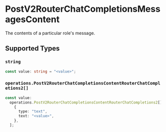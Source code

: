 # PostV2RouterChatCompletionsMessagesContent

The contents of a particular role's message.


## Supported Types

### `string`

```typescript
const value: string = "<value>";
```

### `operations.PostV2RouterChatCompletionsContentRouterChatCompletions2[]`

```typescript
const value:
  operations.PostV2RouterChatCompletionsContentRouterChatCompletions2[] = [
    {
      type: "text",
      text: "<value>",
    },
  ];
```

